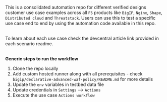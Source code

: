 This is a consolidated automation repo for different verified designs customer use case examples across all `F5` products like `BigIP`, `Nginx`, `Shape`, `Distributed cloud` and `Threatstack`. Users can use this to test a specific use case end to end by using the automation code available in this repo. </br>
</br>

To learn about each use case check the devcentral article link provided in each scenario readme. </br>
</br>

**Generic steps to run the workflow**
1. Clone the repo locally
2. Add custom hosted runner along with all prerequisites - check `bigip/declarative-advanced-waf-policy/README.md` for more details
3. Update the `env` variables in testbed data file
4. Update credentials in `Settings` --> `Actions`
5. Execute the use case `Actions workflow`


